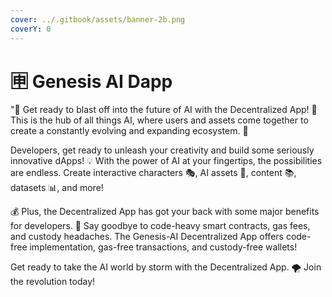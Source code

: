 ```yaml
---
cover: ../.gitbook/assets/banner-2b.png
coverY: 0
---
```


# 🈸 Genesis AI Dapp

"🚀 Get ready to blast off into the future of AI with the Decentralized App! 🚀 This is the hub of all things AI, where users and assets come together to create a constantly evolving and expanding ecosystem. 🤖

Developers, get ready to unleash your creativity and build some seriously innovative dApps! 💡 With the power of AI at your fingertips, the possibilities are endless. Create interactive characters 🎭, AI assets 💎, content 📚, datasets 📊, and more!

💰 Plus, the Decentralized App has got your back with some major benefits for developers. 💪 Say goodbye to code-heavy smart contracts, gas fees, and custody headaches. The Genesis-AI Decentralized App offers code-free implementation, gas-free transactions, and custody-free wallets!

Get ready to take the AI world by storm with the Decentralized App. 🌪️ Join the revolution today!
